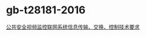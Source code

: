 # gb-t28181-2016

[公共安全视频监控联网系统信息传输、交换、控制技术要求](http://openstd.samr.gov.cn/bzgk/gb/newGbInfo?hcno=469659DC56B9B8187671FF08748CEC89)
